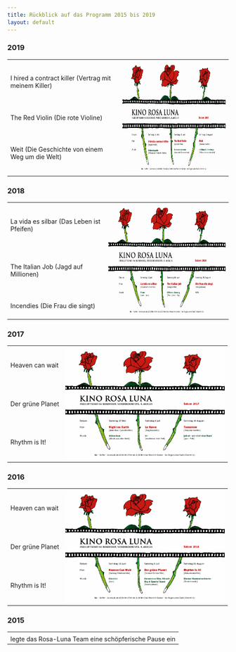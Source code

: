 ```yaml
---
title: Rückblick auf das Programm 2015 bis 2019
layout: default
---
```


### 2019
<table class='program'>
    <tr>
    <td class='program'>
I hired a contract killer (Vertrag mit meinem Killer)
  </td>
    <td rowspan="4" class="program-td" >
    <a href="archiv/Flyer_2019.pdf">
    <img src="archiv/Flyer_2019.png" alt="Flyer 2019" height="256" >
    </a>
    </td>
    </tr>
    <tr><td>
The Red Violin (Die rote Violine)
    </td></tr>
    <tr><td>
Weit (Die Geschichte von einem Weg um die Welt)
    </td></tr>
</table>


### 2018
<table class='program'>
    <tr>
    <td class='program'>
La vida es silbar (Das Leben ist Pfeifen)
  </td>
    <td rowspan="4" class="program-td" >
    <a href="archiv/Flyer_2018.pdf">
    <img src="archiv/Flyer_2018.png" alt="Flyer 2018" height="256" >
    </a>
    </td>
    </tr>
    <tr><td>
The Italian Job (Jagd auf Millionen)
    </td></tr>
    <tr><td>
Incendies (Die Frau die singt)
    </td></tr>
</table>

### 2017
<table class='program'>
    <tr>
    <td class='program'>
Heaven can wait
  </td>
    <td rowspan="4" class="program-td" >
    <a href="archiv/Flyer_2017.pdf">
    <img src="archiv/Flyer_2017.png" alt="Flyer 2017" height="256" >
    </a>
    </td>
    </tr>
    <tr><td>
Der grüne Planet
    </td></tr>
    <tr><td>
Rhythm is It!
    </td></tr>
</table>

### 2016
<table class='program'>
    <tr>
    <td class='program'>
Heaven can wait
  </td>
    <td rowspan="4" class="program-td" >
    <a href="archiv/Flyer_2016.pdf">
    <img src="archiv/Flyer_2016.png" alt="Flyer 2016" height="256" >
    </a>
    </td>
    </tr>
    <tr><td>
Der grüne Planet
    </td></tr>
    <tr><td>
Rhythm is It!
    </td></tr>
</table>

### 2015
<table class='program' >
    <tr>
    <td class='program'>
    </td>
    </tr>
    <tr>
    <td>
    legte das Rosa-Luna Team eine schöpferische Pause ein
    </td>
    </tr>
</table>
